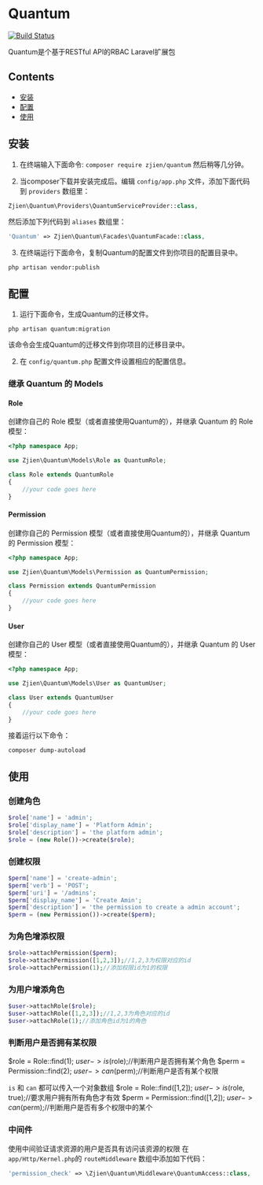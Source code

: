 # Quantum

[![Build Status](https://travis-ci.org/zjien/Quantum.svg?branch=master)](https://travis-ci.org/zjien/Quantum)

Quantum是个基于RESTful API的RBAC Laravel扩展包

## Contents
- [安装](#安装)
- [配置](#配置)
- [使用](#使用)


## 安装
1) 在终端输入下面命令:
`composer require zjien/quantum`
然后稍等几分钟。

2) 当composer下载并安装完成后。编辑 `config/app.php` 文件，添加下面代码到 `providers` 数组里：
```php
Zjien\Quantum\Providers\QuantumServiceProvider::class,
```

然后添加下列代码到 `aliases` 数组里：
```php
'Quantum' => Zjien\Quantum\Facades\QuantumFacade::class,
```

3) 在终端运行下面命令，复制Quantum的配置文件到你项目的配置目录中。
```shell
php artisan vendor:publish
```

## 配置
1) 运行下面命令，生成Quantum的迁移文件。
```shell
php artisan quantum:migration
```
该命令会生成Quantum的迁移文件到你项目的迁移目录中。

2) 在 `config/quantum.php` 配置文件设置相应的配置信息。

### 继承 Quantum 的 Models
#### Role
创建你自己的 Role 模型（或者直接使用Quantum的），并继承 Quantum 的 Role 模型：
```php
<?php namespace App;

use Zjien\Quantum\Models\Role as QuantumRole;

class Role extends QuantumRole
{
    //your code goes here
}
```

#### Permission
创建你自己的 Permission 模型（或者直接使用Quantum的），并继承 Quantum 的 Permission 模型：
```php
<?php namespace App;

use Zjien\Quantum\Models\Permission as QuantumPermission;

class Permission extends QuantumPermission
{
    //your code goes here
}
```

#### User
创建你自己的 User 模型（或者直接使用Quantum的），并继承 Quantum 的 User 模型：
```php
<?php namespace App;

use Zjien\Quantum\Models\User as QuantumUser;

class User extends QuantumUser
{
    //your code goes here
}
```

接着运行以下命令：
```shell
composer dump-autoload
```

## 使用
### 创建角色
```php
$role['name'] = 'admin';
$role['display_name'] = 'Platform Admin';
$role['description'] = 'the platform admin';
$role = (new Role())->create($role);
```

### 创建权限
```php
$perm['name'] = 'create-admin';
$perm['verb'] = 'POST';
$perm['uri'] = '/admins';
$perm['display_name'] = 'Create Amin';
$perm['description'] = 'the permission to create a admin account';
$perm = (new Permission())->create($perm);
```

### 为角色增添权限
```php
$role->attachPermission($perm);
$role->attachPermission([1,2,3]);//1,2,3为权限对应的id
$role->attachPermission(1);//添加权限id为1的权限
```

### 为用户增添角色
```php
$user->attachRole($role);
$user->attachRole([1,2,3]);//1,2,3为角色对应的id
$user->attachRole(1);//添加角色id为1的角色
```

### 判断用户是否拥有某权限
$role = Role::find(1);
$user->is($role);//判断用户是否拥有某个角色
$perm = Permission::find(2);
$user->can($perm);//判断用户是否有某个权限

`is` 和 `can` 都可以传入一个对象数组
$role = Role::find([1,2]);
$user->is($role, true);//要求用户拥有所有角色才有效
$perm = Permission::find([1,2]);
$user->can($perm);//判断用户是否有多个权限中的某个

### 中间件
使用中间验证请求资源的用户是否具有访问该资源的权限
在 `app/Http/Kernel.php`的 `routeMiddleware` 数组中添加如下代码：
```php
'permission_check' => \Zjien\Quantum\Middleware\QuantumAccess::class,
```
